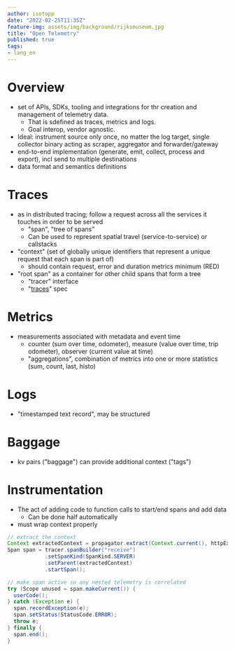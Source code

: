 ```yaml
---
author: isotopp
date: "2022-02-25T11:35Z"
feature-img: assets/img/background/rijksmuseum.jpg
title: "Open Telemetry"
published: true
tags:
- lang_en
---
```


# Overview

- set of APIs, SDKs, tooling and integrations for thr creation and management of telemetry data.
  - That is sdefined as traces, metrics and logs.
  - Goal interop, vendor agnostic.
- Ideal: instrument source only once, no matter the log target, single collector binary acting as scraper, aggregator and forwarder/gateway
- end-to-end implementation (generate, emit, collect, process and export), incl send to multiple destinations
- data format and semantics definitions

# Traces

- as in distributed tracing; follow a request across all the services it touches in order to be served
  - "span", "tree of spans"
  - Can be used to represent spatial travel (service-to-service) or callstacks
- "context" (set of globally unique identifiers that represent a unique request that each span is part of)
  - should contain request, error and duration metrics minimum (RED)
- "root span" as a container for other child spans that form a tree
  - "tracer" interface
  - "[traces](https://opentelemetry.io/docs/reference/specification/overview/#tracing-signal)" spec

# Metrics

- measurements associated with metadata and event time 
  - counter (sum over time, odometer), measure (value over time, trip odometer), observer (current value at time)
  - "aggregations", combination of metrics into one or more statistics (sum, count, last, histo)

# Logs

- "timestamped text record", may be structured

# Baggage

- kv pairs ("baggage") can provide additional context ("tags")

# Instrumentation

- The act of adding code to function calls to start/end spans and add data
  - Can be done half automatically
- must wrap context properly

```java
// extract the context
Context extractedContext = propagator.extract(Context.current(), httpExchange, getter);
Span span = tracer.spanBuilder("receive")
            .setSpanKind(SpanKind.SERVER)
            .setParent(extractedContext)
            .startSpan();

// make span active so any nested telemetry is correlated
try (Scope unused = span.makeCurrent()) {
  userCode();
} catch (Exception e) {
  span.recordException(e);
  span.setStatus(StatusCode.ERROR);
  throw e;
} finally {
  span.end();
}
```
